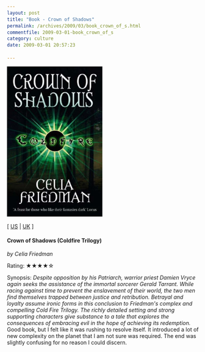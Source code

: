 ```yaml
---
layout: post
title: "Book - Crown of Shadows"
permalink: /archives/2009/03/book_crown_of_s.html
commentfile: 2009-03-01-book_crown_of_s
category: culture
date: 2009-03-01 20:57:23

---
```


<img class="photo right" src="/assets/images/1841495433.jpg" width="250" alt="Crown of Shadows (Coldfire Trilogy) cover" />

\[ [US](http://www.amazon.com/o/asin/1841495433) | [UK](http://www.amazon.co.uk/o/asin/1841495433) \]

#### Crown of Shadows (Coldfire Trilogy)

<em>by Celia Friedman</em>

Rating: ★★★★☆

<div class="book_synopsis">
Synopsis: <em>Despite opposition by his Patriarch, warrior priest Damien Vryce again seeks the assistance of the immortal sorcerer Gerald Tarrant. While racing against time to prevent the enslavement of their world, the two men find themselves trapped between justice and retribution. Betrayal and loyalty assume ironic forms in this conclusion to Friedman's complex and compelling Cold Fire Trilogy. The richly detailed setting and strong supporting characters give substance to a tale that explores the consequences of embracing evil in the hope of achieving its redemption.</em>

</div>
Good book, but I felt like it was rushing to resolve itself. It introduced a lot of new complexity on the planet that I am not sure was required. The end was slightly confusing for no reason I could discern.
